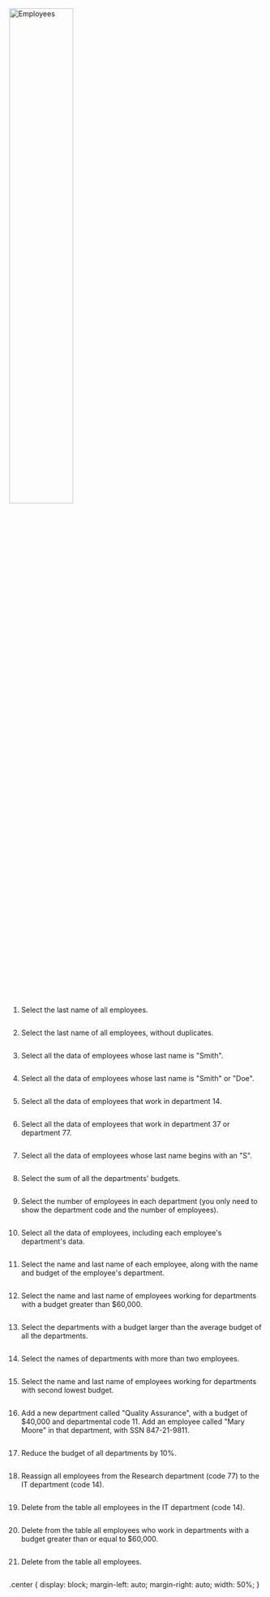 <img src="https://upload.wikimedia.org/wikipedia/commons/3/36/Employees.png" alt="Employees" width="50%" class="center"/>

1. Select the last name of all employees.

```sql

```

2. Select the last name of all employees, without duplicates.

```sql

```

3. Select all the data of employees whose last name is "Smith".

```sql

```

4. Select all the data of employees whose last name is "Smith" or "Doe".

```sql

```

5. Select all the data of employees that work in department 14.

```sql

```

6. Select all the data of employees that work in department 37 or department 77.

```sql

```

7. Select all the data of employees whose last name begins with an "S".

```sql

```

8. Select the sum of all the departments' budgets.

```sql

```

9. Select the number of employees in each department (you only need to show the department code and the number of employees).

```sql

```

10. Select all the data of employees, including each employee's department's data.

```sql

```

11. Select the name and last name of each employee, along with the name and budget of the employee's department.

```sql

```

12. Select the name and last name of employees working for departments with a budget greater than $60,000.

```sql

```

13. Select the departments with a budget larger than the average budget of all the departments.

```sql

```

14. Select the names of departments with more than two employees.

```sql

```

15. Select the name and last name of employees working for departments with second lowest budget.

```sql

```

16. Add a new department called "Quality Assurance", with a budget of $40,000 and departmental code 11. Add an employee called "Mary Moore" in that department, with SSN 847-21-9811.

```sql

```

17. Reduce the budget of all departments by 10%.

```sql

```

18. Reassign all employees from the Research department (code 77) to the IT department (code 14).

```sql

```

19. Delete from the table all employees in the IT department (code 14).

```sql

```

20. Delete from the table all employees who work in departments with a budget greater than or equal to $60,000.

```sql

```

21. Delete from the table all employees.

```sql

```








.center {
    display: block;
    margin-left: auto;
    margin-right: auto;
    width: 50%;
}